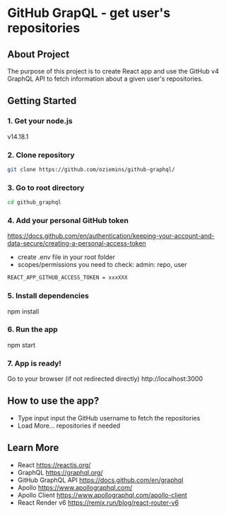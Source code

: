 # GitHub GrapQL - get user's repositories

## About Project

The purpose of this project is to create React app and use the GitHub v4 GraphQL API to fetch information about a given user's repositories.

## Getting Started

### 1. Get your node.js

v14.18.1

### 2. Clone repository

```sh
git clone https://github.com/oziemins/github-graphql/
```

### 3. Go to root directory
```sh
cd github_graphql
```
### 4. Add your personal GitHub token
https://docs.github.com/en/authentication/keeping-your-account-and-data-secure/creating-a-personal-access-token

- create .env file in your root folder
- scopes/permissions you need to check: admin: repo, user

```sh
REACT_APP_GITHUB_ACCESS_TOKEN = xxxXXX
```

### 5. Install dependencies

npm install

### 6. Run the app

npm start

### 7. App is ready!
Go to your browser (if not redirected directly) http://localhost:3000

## How to use the app?
- Type input input the GitHub username to fetch the repositories
- Load More... repositories if needed

## Learn More

 - React https://reactjs.org/
 - GraphQL https://graphql.org/
 - GitHub GraphQL API https://docs.github.com/en/graphql
 - Apollo https://www.apollographql.com/
 - Apollo Client https://www.apollographql.com/apollo-client
 - React Render v6 https://remix.run/blog/react-router-v6